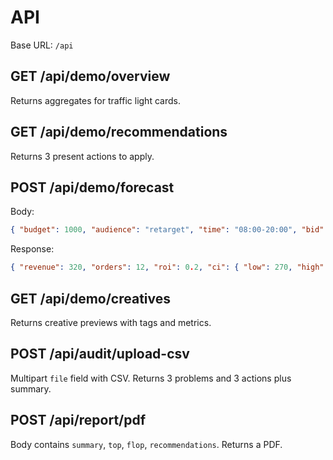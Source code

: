 # API

Base URL: `/api`

## GET /api/demo/overview
Returns aggregates for traffic light cards.

## GET /api/demo/recommendations
Returns 3 present actions to apply.

## POST /api/demo/forecast
Body:
```json
{ "budget": 1000, "audience": "retarget", "time": "08:00-20:00", "bid": 50, "format": "reels" }
```
Response:
```json
{ "revenue": 320, "orders": 12, "roi": 0.2, "ci": { "low": 270, "high": 380 } }
```

## GET /api/demo/creatives
Returns creative previews with tags and metrics.

## POST /api/audit/upload-csv
Multipart `file` field with CSV. Returns 3 problems and 3 actions plus summary.

## POST /api/report/pdf
Body contains `summary`, `top`, `flop`, `recommendations`. Returns a PDF.


